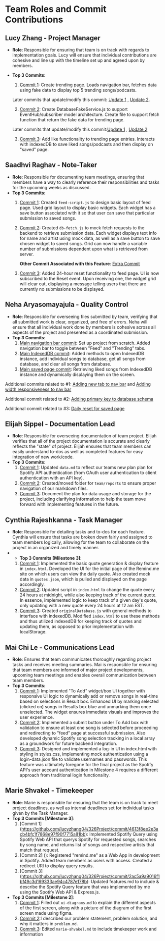 # Team Roles and Commit Contributions

## Lucy Zhang - Project Manager 
- **Role**: Responsible for ensuring that team is on track with regards to implementation goals. Lucy will ensure that individual contributions are cohesive and line up with the timeline set up and agreed upon by members.
- **Top 3 Commits**:
  1. [Commit 1](https://github.com/lucyzhang04/326Project/commit/20d0ace5f7b6d82d3c91d1131f2ab873e88dc058): Create trending page. Loads navigation bar, fetches data using fake data to display top 5 trending songs/podcasts.

    Later commits that update/modify this commit: [Update 1](https://github.com/lucyzhang04/326Project/commit/f914d1e9b75108f38bc369ecb875f2ce04171848) , [Update 2](https://github.com/lucyzhang04/326Project/commit/e43f0651baf936aa57a0265118031ae4bb98d284). 

  
  2. [Commit 2](https://github.com/lucyzhang04/326Project/commit/07ecd62bbe4ad2f91c74aaf2ebe487f02bd668ed): Create DatabaseFakeService.js to support EventHub/subscriber model architecture. Create file to support fetch function that return the fake data for trending page.
  
    Later commits that update/modify this commit:[Update 1](https://github.com/lucyzhang04/326Project/commit/e43f0651baf936aa57a0265118031ae4bb98d284) , 
[Update 2](https://github.com/lucyzhang04/326Project/commit/f914d1e9b75108f38bc369ecb875f2ce04171848)


  3. [Commit 3](https://github.com/lucyzhang04/326Project/commit/f914d1e9b75108f38bc369ecb875f2ce04171848): Add like functionality to trending page entries. Interacts with indexedDB to save liked songs/podcasts and then display on "saved" page.

## Saadhvi Raghav - Note-Taker
- **Role**: Responsible for documenting team meetings, ensuring that members have a way to clearly reference their responsibilities and tasks for the upcoming weeks as discussed. 
- **Top 3 Commits**:
  1. [Commit 1](https://github.com/lucyzhang04/326Project/commit/6e28b48b03ceee9c8033ab25f29697bd78c79472): Created `feed-script.js` to design basic layout of feed page. Used grid layout to display basic widgets. Each widget has a save button associated with it so that user can save that particular submission to saved songs. 
  2. [Commit 2](https://github.com/lucyzhang04/326Project/commit/6bfffd73187d4b436f735bceed66e9206d5802cf): Created `db-fetch.js` to mock fetch requests to the backend to retrieve submission data. Each widget displays text info for name and artist using mock data, as well as a save button to save chosen widget to saved songs. Grid can now handle a variable number of submissions dependent upon what is retrieved from server. 

      **Other Commit Associated with this Feature**: [Extra Commit](https://github.com/lucyzhang04/326Project/commit/66089587988f60d7d4a9e28e5588b06c650361a4)

  3. [Commit 3](https://github.com/lucyzhang04/326Project/commit/6d46597f8473d64fee7443f2b5dba26b2e743929): Added 24-hour reset functionality to feed page. UI is now subscribed to the Reset event. Upon receiving one, the widget grid will clear out, displaying a message telling users that there are currently no submissions to be displayed. 

## Neha Aryasomayajula - Quality Control 
- **Role**: Responsible for overseeing files submitted by team, verifying that all submitted work is clear, organized, and free of errors. Neha will ensure that all individual work done by members is cohesive across all aspects of the project and presented as a coordinated submission. 
- **Top 3 Commits**:
  1.  [Main navigation bar commit](https://github.com/lucyzhang04/326Project/commit/81aa7cc46be48c9aba6ac9a04e1ed950ac695a8a): Set up project from scratch. Added navigation bar to toggle between "Feed" and "Trending" tabs.
  2.  [Main IndexedDB commit](https://github.com/lucyzhang04/326Project/commit/78a01af92d81396702b734ec877b97e3b0ed16da): Added methods to open IndexedDB instance, add individual songs to database, get all songs from database, and clear all songs from database.
  3.  [Main saved page commit](https://github.com/lucyzhang04/326Project/commit/513732f260d4e21cb40b014ad6f579f13ef3f848): Retrieving liked songs from IndexedDB instance and dynamically displaying them on the screen.
     
Additional commits related to #1:
[Adding new tab to nav bar](https://github.com/lucyzhang04/326Project/commit/f2a9400d8bd1ccccb12f1354a5c67908f7c3eaec) and [Adding width responsiveness to nav bar](https://github.com/lucyzhang04/326Project/commit/6f5247bb4f5dda19b38e108cad4c7835f2c7b292)

Additional commit related to #2: [Adding primary key to database schema](https://github.com/lucyzhang04/326Project/commit/a9e23acb865ba4bd73d683536f25c7e2272d4a32)

Additional commit related to #3: [Daily reset for saved page](https://github.com/lucyzhang04/326Project/commit/b6cf439d6988b9be38faf85d302138a62a82531f)

## Elijah Sippel - Documentation Lead
- **Role**: Responsible for overseeing documentation of team project. Elijah verifies that all of the project documentation is accurate and clearly reflects the "state" of project. Elijah ensures that team members can easily understand to-dos as well as completed features for easy integration of new work/code. 
- **Top 3 Commits**:
  1. [Commit 1](https://github.com/lucyzhang04/326Project/commit/f5aecdb38a0f25b50722f764cbb87b11d29f1976): Updated `data.md` to reflect our teams new plan plan for Spotify API authentication (from OAuth user authentication to client authentication with an API key).
  2. [Commit 2](https://github.com/lucyzhang04/326Project/commit/d2fd263c6408982cffacd38e6d3867b7ebb79ff9): Created/moved folder for `team/reports` to ensure proper navigation of our markdown files.
  3. [Commit 3](https://github.com/lucyzhang04/326Project/commit/bcef01828d09df5b240cb843decd0f1062fc3a55): Document the plan for data usage and storage for the project, including clarifying information to help the team move forward with implementing features in the future. 

## Cynthia Rajeshkanna - Task Manager 
- **Role**: Responsible for detailing tasks and to-dos for each feature. Cynthia will ensure that tasks are broken down fairly and assigned to team members logically, allowing for the team to collaborate on the project in an organized and timely manner.
- - **Top 3 Commits [Milestone 3]**:
  1. [Commit 1](https://github.com/lucyzhang04/326Project/commit/ccc49189f2763900fcca56640807afc1043c0782): Implemented the basic quote generation & display feature in `index.html`. Developed the UI for the initial page of the Remind.me site on which users can view the daily quote. Also created mock data in `quotes.json`, which is pulled and displayed on the page accordingly.
  2. [Commit 2](https://github.com/lucyzhang04/326Project/commit/a54a37dbd9e473d738376512ab191ac9d071b179): Updated script in `index.html` to change the quote every 24 hours at midnight, while also keeping track of the current quote. In essence, implemented logic to keep track of a given day's quote, only updating with a new quote every 24 hours at 12 am EST.
  3. [Commit 3](https://github.com/lucyzhang04/326Project/commit/e19a3fa4abf1f71ff7ae17ee7dc5e13b388aa618): Created `originalDatabase.js` with general methods to interface with indexedDB. Modified `index.html` to use these methods and thus utilized indexedDB for keeping track of quotes and updating them, as opposed to prior implementation with localStorage.

## Mai Chi Le - Communications Lead
- **Role**: Ensures that team communicates thoroughly regarding project tasks and receives meeting summaries. Mai is responsible for ensuring that team members are informed of major project developments, upcoming team meetings and enables overall communication between team members.
- **Top 3 Commits**:
  1. [Commit 1](https://github.com/lucyzhang04/326Project/commit/ff36b9b492b24c50c2c0b33517a084a419a4bf02): Implemented "To Add" widget/box UI together with responsive UI logic to dynamically add or remove songs in real-time based on selections in Result box. Enhanced UI by marking selected (clicked on) songs in Results box blue and unmarking them once unselected. The widget ensures immediate visuals and improves the user experience.
  2. [Commit 2](https://github.com/lucyzhang04/326Project/commit/ff36b9b492b24c50c2c0b33517a084a419a4bf02): Implemented a submit button under To Add box with validation to ensure at least one song is selected before proceeding and redirecting to "feed" page at successful submission. Also developed dynamic Spotify song selection tracking in a local array as a groundwork for future backend integration.
  3. [Commit 3](https://github.com/lucyzhang04/326Project/commit/98892c83200668c8dd75f6b2b60218c8c7805881#diff-325556cc213da244b6a39879649ea66ad5dec658d7ac616075840b524f290b6fR158): Designed and implemented a log-in UI in index.html with styling in styles.css, implementing mock authentication using a login-data.json file to validate usernames and passwords. This feature was ultimately foregone for the final project as the Spotify API's user account authentication in Milestone 4 requires a different approach from traditional login functionality.

## Marie Shvakel - Timekeeper
- **Role**: Marie is responsible for ensuring that the team is on track to meet project deadlines, as well as internal deadlines set for individual tasks given by the Task Manager.
- **Top 3 Commits [Milestone 3]**:
  1. [Commit 1] (https://github.com/lucyzhang04/326Project/commit/4613f8ee2e3acb4bfc1f7868e97f90f7715a81bb): Implemented Spotify Query using Spotify Web API that querys Spotify for requested songs, searches by song name, and returns list of songs and respective artists that match that request.
  2. [Commit 2] (): Registered "remind.me" as a Web App in development in Spotify. Added team members as users with access. Created a redirect URI to display query results. 
  3. [Commit 3] (https://github.com/lucyzhang04/326Project/commit/2ac5a9a9016f1bf49c3d169333ae94c4787e178b): Updated features.md to include & describe the Spotify Query feature that was implemented by me using the Spotify Web API & Express.js.
- **Top 3 Commits [Milestone 2]**:
  1. [Commit 1](https://github.com/lucyzhang04/326Project/commit/0a29e68af9bc31b76a237f0f180c646e49843342): Filled out `ui-diagrams.md` to explain the different aspects of the first screen, along with a picture of the diagram of the first screen made using figma.
  2. [Commit 2](https://github.com/lucyzhang04/326Project/commit/f818ee9323554a6c8841683ab142f76b891f4c58):I described our problem statement, problem solution, and why it matters in `problem.md`.
  3. [Commit 3](https://github.com/lucyzhang04/326Project/commit/27d275312719508b0f4037c4d6a0657357b18e25): Edited `marie-shvakel.md` to include timekeeper work and information
